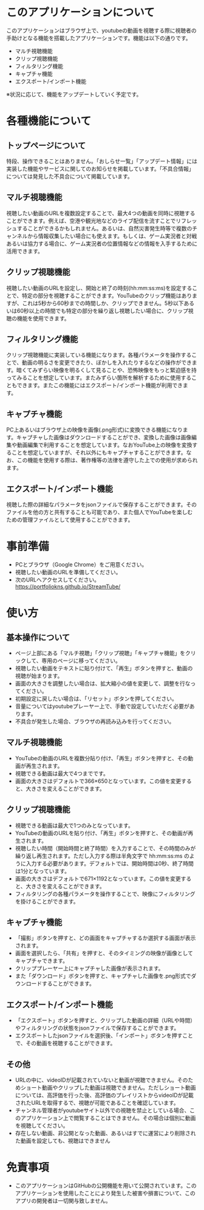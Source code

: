 # このアプリケーションについて
このアプリケーションはブラウザ上で、youtubeの動画を視聴する際に視聴者の手助けとなる機能を搭載したアプリケーションです。機能は以下の通りです。
- マルチ視聴機能
- クリップ視聴機能
- フィルタリング機能
- キャプチャ機能
- エクスポート/インポート機能

※状況に応じて、機能をアップデートしていく予定です。

# 各種機能について
## トップページについて
特段、操作できることはありません。「おしらせ一覧」「アップデート情報」には実装した機能やサービスに関してのお知らせを掲載しています。「不具合情報」については発見した不具合について掲載しています。

## マルチ視聴機能
視聴したい動画のURLを複数設定することで、最大4つの動画を同時に視聴することができます。例えば、空港や観光地などのライブ配信を流すことでリフレッシュすることができるかもしれません。あるいは、自然災害発生時等で複数のチャンネルから情報収集したい場合にも使えます。もしくは、ゲーム実況者と対戦あるいは協力する場合に、ゲーム実況者の位置情報などの情報を入手するために活用できます。

## クリップ視聴機能
視聴したい動画のURLを設定し、開始と終了の時刻(hh:mm:ss:ms)を設定することで、特定の部分を視聴することができます。YouTubeのクリップ機能はありますが、これは5秒から60秒までの時間しか、クリップできません。5秒以下あるいは60秒以上の時間でも特定の部分を繰り返し視聴したい場合に、クリップ視聴の機能を使用できます。

## フィルタリング機能
クリップ視聴機能に実装している機能になります。各種パラメータを操作することで、動画の明るさを変更できたり、ぼかしを入れたりするなどの操作ができます。暗くてみずらい映像を明るくして見ることや、恐怖映像をもっと緊迫感を持ってみることを想定しています。またみずらい箇所を解析するために使用することもできます。またこの機能にはエクスポート/インポート機能が利用できます。

## キャプチャ機能
PC上あるいはブラウザ上の映像を画像(.png形式)に変換できる機能になります。キャプチャした画像はダウンロードすることができ、変換した画像は画像編集や動画編集で利用することを想定しています。なおYouTube上の映像を変換することを想定していますが、それ以外にもキャプチャすることができます。なお、この機能を使用する際は、著作権等の法律を遵守した上での使用が求められます。

## エクスポート/インポート機能
視聴した際の詳細なパラメータをjsonファイルで保存することができます。そのファイルを他の方と共有することも可能であり、また個人でYouTubeを楽しむための管理ファイルとして使用することができます。

# 事前準備
- PCとブラウザ（Google Chrome）をご用意ください。
- 視聴したい動画のURLを準備してください。
- 次のURLへアクセスしてください。
https://portfoliokns.github.io/StreamTube/

# 使い方
## 基本操作について
- ページ上部にある「マルチ視聴」「クリップ視聴」「キャプチャ機能」をクリックして、専用のページに移ってください。
- 視聴したい動画をテキストに貼り付けて、「再生」ボタンを押すと、動画の視聴が始まります。
- 画面の大きさを調整したい場合は、拡大縮小の値を変更して、調整を行なってください。
- 初期設定に戻したい場合は、「リセット」ボタンを押してください。
- 音量についてはyoutubeプレーヤー上で、手動で設定していただく必要があります。
- 不具合が発生した場合、ブラウザの再読み込みを行ってください。

## マルチ視聴機能
- YouTubeの動画のURLを複数分貼り付け、「再生」ボタンを押すと、その動画が再生されます。
- 視聴できる動画は最大で4つまでです。
- 画面の大きさはデフォルトで366×650となっています。この値を変更すると、大きさを変えることができます。

## クリップ視聴機能
- 視聴できる動画は最大で1つのみとなっています。
- YouTubeの動画のURLを貼り付け、「再生」ボタンを押すと、その動画が再生されます。
- 視聴したい時間（開始時間と終了時間）を入力することで、その時間のみが繰り返し再生されます。ただし入力する際は半角文字で hh:mm:ss:ms のように入力する必要があります。デフォルトでは、開始時間は0秒、終了時間は1分となっています。
- 画面の大きさはデフォルトで671×1192となっています。この値を変更すると、大きさを変えることができます。
- フィルタリングの各種パラメータを操作することで、映像にフィルタリングを掛けることができます。

## キャプチャ機能
- 「撮影」ボタンを押すと、どの画面をキャプチャするか選択する画面が表示されます。
- 画面を選択したら、「共有」を押すと、そのタイミングの映像が画像としてキャプチャできます。
- クリッププレーヤー上にキャプチャした画像が表示されます。
- また「ダウンロード」ボタンを押すと、キャプチャした画像を.png形式でダウンロードすることができます。

## エクスポート/インポート機能
- 「エクスポート」ボタンを押すと、クリップした動画の詳細（URLや時間）やフィルタリングの状態をjsonファイルで保存することができます。
- エクスポートしたjsonファイルを選択後、「インポート」ボタンを押すことで、その動画を視聴することができます。

## その他
- URLの中に、videoIDが記載されていないと動画が視聴できません。そのためショート動画やクリップした動画は視聴できません。ただしショート動画については、高評価を行った後、高評価のプレイリストからvideoIDが記載されたURLを取得するで、視聴が可能であることを確認しています。
- チャンネル管理者がyoutubeサイト以外での視聴を禁止としている場合、このアプリケーション上で閲覧することはできません。その場合は個別に動画を視聴してください。
- 存在しない動画、非公開となった動画、あるいはすでに運営により削除された動画を設定しても、視聴はできません

# 免責事項
- このアプリケーションはGitHubの公開機能を用いて公開されています。このアプリケーションを使用したことにより発生した被害や損害について、このアプリの開発者は一切関与致しません。

